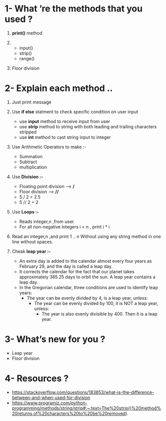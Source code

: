 # 1- What ’re the methods that you used ?

  1. **print()** method
  
  2. - input()
     - strip()
     - range()
   
  3. Floor division


# 2- Explain each method ..
  
  1. Just print message
  
  2. Use **if else** statment to check specific condition on user input<br /> 
     - use **input** method to receive input from user<br /> 
     - use **strip** method to string with both leading and trailing characters stripped<br /> 
     - use **int** method to cast string input to integer<br /> 
     
  3. Use Arithmetic Operators to make :-<br />   
     - Summation
     - Subtract
     - multiplication
     
  4. Use **Division :-**<br />
     - Floating point division --> **/** <br />
     - Floor division --> **//** <br />
     - 5 / 2  = 2.5 <br />
     -  5 // 2 = 2 
     
  5. Use **Loops :-**<br />
      - Reads integer,n ,from user.<br />
      - For all non-negative integers i < n , print i * i
      
  6. Read an integer,n ,and print 1 .. n Without using any string method in one line without spaces.
  
  7. Cheak **leap year :-**<br />
      - An extra day is added to the calendar almost every four years as February 29, and the day is called a leap day.<br />
      - It corrects the calendar for the fact that our planet takes approximately 365.25 days to orbit the sun. A leap year contains a leap day.<br />
      - In the Gregorian calendar, three conditions are used to identify leap years:<br />
        - The year can be evenly divided by 4, is a leap year, unless:<br />
           - The year can be evenly divided by 100, it is NOT a leap year, unless:<br />
              - The year is also evenly divisible by 400. Then it is a leap year.
   



# 3- What’s new for you ?

   - Leap year
   - Floor division

# 4- Resources ? 

   - https://stackoverflow.com/questions/183853/what-is-the-difference-between-and-when-used-for-division
   - https://www.programiz.com/python-programming/methods/string/strip#:~:text=The%20strip()%20method%20returns,of%20characters%20to%20be%20removed).
